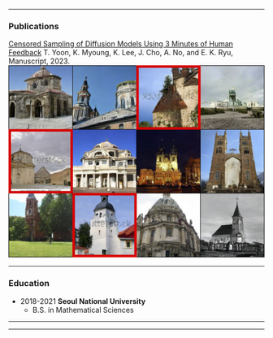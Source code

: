 
---

### Publications

[Censored Sampling of Diffusion Models Using 3 Minutes of Human Feedback](https://arxiv.org/abs/2307.02770) T. Yoon, K. Myoung, K. Lee, J. Cho, A. No, and E. K. Ryu, Manuscript, 2023.
<img src="images/church_baseline_sample_3x4.png?raw=true"/>

---

### Education

- 2018-2021 **Seoul National University** 
  - B.S. in Mathematical Sciences
---
---

